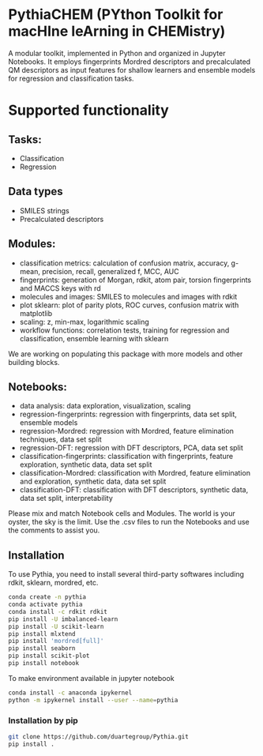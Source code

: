 # PythiaCHEM (PYthon Toolkit for macHIne leArning in CHEMistry)
A modular toolkit, implemented in Python and organized in Jupyter Notebooks. It employs fingerprints Mordred descriptors and precalculated QM descriptors as input features for shallow learners and ensemble models for regression and classification tasks. 

# Supported functionality
## Tasks:
- Classification
- Regression

## Data types
- SMILES strings
- Precalculated descriptors

## Modules:
- classification metrics: calculation of confusion matrix, accuracy, g-mean, precision, recall, generalized f, MCC, AUC
- fingerprints: generation of Morgan, rdkit, atom pair, torsion fingerprints and MACCS keys with rd
- molecules and images: SMILES to molecules and images with rdkit
- plot sklearn: plot of parity plots, ROC curves, confusion matrix with matplotlib
- scaling: z, min-max, logarithmic scaling
- workflow functions: correlation tests, training for regression and classification, ensemble learning with sklearn

We are working on populating this package with more models and other building blocks.

## Notebooks:
- data analysis: data exploration, visualization, scaling
- regression-fingerprints: regression with fingerprints, data set split, ensemble models
- regression-Mordred: regression with Mordred, feature elimination techniques, data set split
- regression-DFT: regression with DFT descriptors, PCA, data set split
- classification-fingerprints: classification with fingerprints, feature exploration, synthetic data, data set split
- classification-Mordred: classification with Mordred, feature elimination and exploration, synthetic data, data set split
- classification-DFT: classification with DFT descriptors, synthetic data, data set split, interpretability

Please mix and match Notebook cells and Modules. The world is your oyster, the sky is the limit.
Use the .csv files to run the Notebooks and use the comments to assist you.

## Installation
To use Pythia, you need to install several third-party softwares including rdkit, sklearn, mordred, etc.
```Bash
conda create -n pythia
conda activate pythia
conda install -c rdkit rdkit
pip install -U imbalanced-learn
pip install -U scikit-learn
pip install mlxtend
pip install 'mordred[full]'
pip install seaborn
pip install scikit-plot
pip install notebook
```
To make environment available in jupyter notebook
```Bash
conda install -c anaconda ipykernel
python -m ipykernel install --user --name=pythia
```

### Installation by pip
```Bash
git clone https://github.com/duartegroup/Pythia.git
pip install .
```
